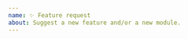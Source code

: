 ```yaml
---
name: ✨ Feature request
about: Suggest a new feature and/or a new module.
---
```

<!-- Please search existing issues to avoid creating duplicates. -->
<!-- Describe the feature you'd like. -->
